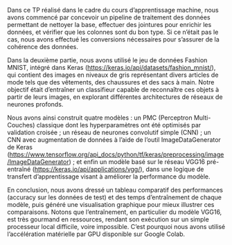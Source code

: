 Dans ce TP réalisé dans le cadre du cours d’apprentissage machine, nous avons commencé par concevoir un pipeline de traitement des données permettant de nettoyer la base, effectuer des jointures pour enrichir les données, et vérifier que les colonnes sont du bon type. Si ce n’était pas le cas, nous avons effectué les conversions nécessaires pour s’assurer de la cohérence des données.

Dans la deuxième partie, nous avons utilisé le jeu de données Fashion MNIST, intégré dans Keras (https://keras.io/api/datasets/fashion_mnist/), qui contient des images en niveaux de gris représentant divers articles de mode tels que des vêtements, des chaussures et des sacs à main. Notre objectif était d’entraîner un classifieur capable de reconnaître ces objets à partir de leurs images, en explorant différentes architectures de réseaux de neurones profonds.

Nous avons ainsi construit quatre modèles : un PMC (Perceptron Multi-Couches) classique dont les hyperparamètres ont été optimisés par validation croisée ; un réseau de neurones convolutif simple (CNN) ; un CNN avec augmentation de données à l’aide de l’outil ImageDataGenerator de Keras (https://www.tensorflow.org/api_docs/python/tf/keras/preprocessing/image/ImageDataGenerator) ; et enfin un modèle basé sur le réseau VGG16 pré-entraîné (https://keras.io/api/applications/vgg/), dans une logique de transfert d’apprentissage visant à améliorer la performance du modèle.

En conclusion, nous avons dressé un tableau comparatif des performances (accuracy sur les données de test) et des temps d’entraînement de chaque modèle, puis généré une visualisation graphique pour mieux illustrer ces comparaisons. Notons que l’entraînement, en particulier du modèle VGG16, est très gourmand en ressources, rendant son exécution sur un simple processeur local difficile, voire impossible. C’est pourquoi nous avons utilisé l’accélération matérielle par GPU disponible sur Google Colab.
